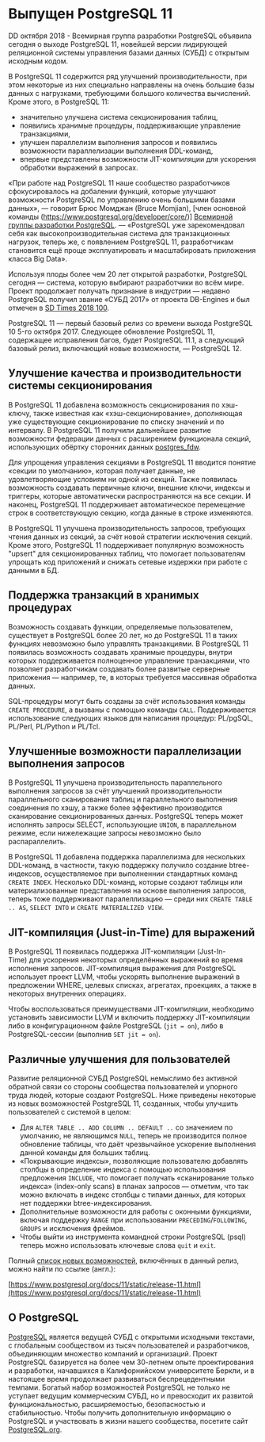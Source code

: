 # Выпущен PostgreSQL 11

DD октября 2018 - Всемирная группа разработки PostgreSQL объявила сегодня о
выходе PostgreSQL 11, новейшей версии лидирующей реляционной системы управления
базами данных (СУБД) с открытым исходным кодом.

В PostgreSQL 11 содержится ряд улучшений производительности, при этом некоторые
из них специально направлены на очень большие базы данных с нагрузками,
требующими большого количества вычислений. Кроме этого, в PostgreSQL 11:

- значительно улучшена система секционирования таблиц,
- появились хранимые процедуры, поддерживающие управление транзакциями,
- улучшен параллелизм выполнения запросов и появились возможности
параллелизации выполнения DDL-команд,
- впервые представлены возможности JIT-компиляции для ускорения обработки
выражений в запросах.

«При работе над PostgreSQL 11 наше сообщество разработчиков сфокусировалось на
добалении функций, которые улучшают возможности PostgreSQL по управлению очень
большими базами данных», — говорит Брюс Момджан (Bruce Momjian), [член основной
команды (https://www.postgresql.org/developer/core/)] [Всемирной группы
разработки PostgreSQL](https://www.postgresql.org). — «PostgreSQL уже
зарекомендовал себя как высокопроизводительная система для транзакционных
нагрузок, теперь же, с появлением PostgreSQL 11, разработчикам становится
ещё проще эксплуатировать и масштабировать приложения класса Big Data».

Используя плоды более чем 20 лет открытой разработки, PostgreSQL сегодня —
система, которую выбирают разработчики во всём мире. Проект продолжает получать
признание в индустрии — недавно PostgreSQL получил звание «СУБД 2017» от проекта
DB-Engines и был отмечен в [SD Times 2018 100](https://sdtimes.com/sdtimes-100/2018/best-in-show/database-and-database-management-2018/).

PostgreSQL 11 — первый базовый релиз со времени выхода PostgreSQL 10 5-го
октября 2017. Следующее обновление PostgreSQL 11, содержащее исправления багов,
будет PostgreSQL 11.1, а следующий базовый релиз, включающий новые возможности,
— PostgreSQL 12.

## Улучшение качества и производительности системы секционирования

В PostgreSQL 11 добавлена возможность секционирования по хэш-ключу, также
известная как «хэш-секционирование», дополняющая уже существующие
секционирование по списку значений и по интервалу. В PostgreSQL 11 получили
дальнейшее развитие возможности федерации данных с расширением функционала
секций, использующих обёртку сторонних данных [postgres_fdw](https://www.postgresql.org/docs/current/static/postgres-fdw.html).

Для упрощения управления секциями в PostgreSQL 11 вводится понятие «секции по
умолчанию», которая получает данные, не удовлетворяющие условиям ни одной из
секций. Также появилась возможность создавать первичные ключи, внешние ключи,
индексы и триггеры, которые автоматически распространяются на все секции.
И наконец, PostgreSQL 11 поддерживает автоматическое перемещение строк в
соответствующую секцию, когда данные в строке изменяются.

В PostgreSQL 11 улучшена производительность запросов, требующих чтения данных
из секций, за счёт новой стратегии исключения секций. Кроме этого, PostgreSQL 11
поддерживает популярную возможность "upsert" для секционированных таблиц, что
помогает пользователям упрощать код приложений и снижать сетевые издержки при
работе с данными в БД.

## Поддержка транзакций в хранимых процедурах

Возможность создавать функции, определяемые пользователем, существует в
PostgreSQL более 20 лет, но до PostgreSQL 11 в таких функциях невозможно было
управлять транзакциями. В PostgreSQL 11 появилась возможность создавать хранимые
процедуры, внутри которых поддерживается полноценное управление транзакциями,
что позволяет разработчикам создавать более развитые серверные приложения —
например, те, в которых требуется массивная обработка данных.

SQL-процедуры могут быть созданы за счёт использования команды `CREATE PROCEDURE`,
а вызваны с помощью команды `CALL`. Поддерживается использование следующих
языков для написания процедур: PL/pgSQL, PL/Perl, PL/Python и PL/Tcl.

## Улучшенные возможности параллелизации выполнения запросов

В PostgreSQL 11 улучшена производительность параллельного выполнения запросов
за счёт улучшений производительности параллельного сканирования таблиц и
параллельного выполнения соединения по хэшу, а также более эффективно
производится сканирование секционированных данных. PostgreSQL теперь может
исполнять запросы SELECT, использующие `UNION`, в параллельном режиме, если
нижележащие запросы невозможно было распараллелить.

В PostgreSQL 11 добавлена поддержка параллелизма для нескольких DDL-команд, в
частности, такую поддержку получило создание btree-индексов, осуществляемое
при выполненнии стандартных команд `CREATE INDEX`. Несколько DDL-команд, которые
создают таблицы или материализованные представления на основе выполнения
запросов, теперь тоже поддерживают паралеллизацию — среди них `CREATE TABLE .. AS`,
`SELECT INTO` и `CREATE MATERIALIZED VIEW`.

## JIT-компиляция (Just-in-Time) для выражений

В PostgreSQL 11 появилась поддержка JIT-компиляции (Just-In-Time) для ускорения
некоторых определённых выражений во время исполнения запросов. JIT-компиляция
выражения для PostgreSQL использует проект LLVM, чтобы ускорять выполнение
выражений в предложении WHERE, целевых списках, агрегатах, проекциях, а также
в некоторых внутренних операциях.

Чтобы воспользоваться преимуществами JIT-компиляции, необходимо установить
зависимости LLVM и включить поддержку JIT-компиляции либо в конфигурационном
файле PostgreSQL (`jit = on`), либо в PostgreSQL-сессии (выполнив `SET jit = on`).

## Различные улучшения для пользователей

Развитие реляционной СУБД PostgreSQL немыслимо без активной обратной связи со
стороны сообщества пользователей и упорного труда людей, которые создают
PostgreSQL. Ниже приведены некоторые из новых возможностей PostgreSQL 11,
созданных, чтобы улучшить пользователей с системой в целом:

- Для `ALTER TABLE .. ADD COLUMN .. DEFAULT ..` со значением по умолчанию, не
являющимся `NULL`, теперь не производится полное обновление таблицы, что
даёт чрезвычайное ускорение выполнения данной команды для больших таблиц.
- «Покрывающие индексы», позволяющие пользователю добавлять столбцы в
определение индекса с помощью использования  предложения `INCLUDE`, что помогает
получать «сканирование только индекса» (index-only scans) в планах запросов —
отметим, что так можно включать в индекс столбцы с типами данных, для которых
нет поддержки btree-индексирования.
- Дополнительные возможности для работы с оконными функциями, включая поддержку
`RANGE` при использовании `PRECEDING`/`FOLLOWING`, `GROUPS` и исключения фреймов.
- Чтобы выйти из инструмента командной строки PostgreSQL (psql) теперь можно
использовать ключевые слова `quit` и `exit`.

Полный [список новых возможностей](https://www.postgresql.org/docs/11/static/release-11.html),
включённых в данный релиз, можно найти по ссылке (англ.):

[https://www.postgresql.org/docs/11/static/release-11.html](https://www.postgresql.org/docs/11/static/release-11.html)

## О PostgreSQL

[PostgreSQL](https://www.postgresql.org) является ведущей СУБД с открытыми
исходными текстами, с глобальным сообществом из тысяч пользователей и
разработчиков, объединяющим множество компаний и организаций. Проект PostgreSQL
базируется на более чем 30-летнем опыте проектирования и разработки, начавшихся
в Калифорнийском университете Беркли, и в настоящее время продолжает развиваться
беспрецедентными темпами. Богатый набор возможностей PostgreSQL не только не
уступает ведущим коммерческим СУБД, но и превосходит их развитой
функциональностью, расширяемостью, безопасностью и стабильностью. Чтобы получить
дополнительную информацию о PostgreSQL и участвовать в жизни нашего сообщества,
посетите сайт [PostgreSQL.org](https://www.postgresql.org).
